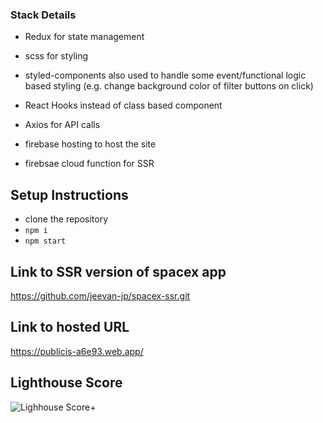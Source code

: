 ### Stack Details

* Redux for state management
* scss for styling
* styled-components also used to handle some event/functional logic based styling (e.g. change background color of filter buttons on click)
* React Hooks instead of class based component
* Axios for API calls

* firebase hosting to host the site
* firebsae cloud function for SSR

## Setup Instructions
  * clone the repository
  * ``` npm i ```
  * ``` npm start ```

## Link to SSR version of spacex app
https://github.com/jeevan-jp/spacex-ssr.git

## Link to hosted URL
https://publicis-a6e93.web.app/

## Lighthouse Score

![Lighhouse Score](https://firebasestorage.googleapis.com/v0/b/publicis-a6e93.appspot.com/o/space-x.png?alt=media&token=76f5e545-cd2d-43ab-900c-cd19d8ab00d9)+
